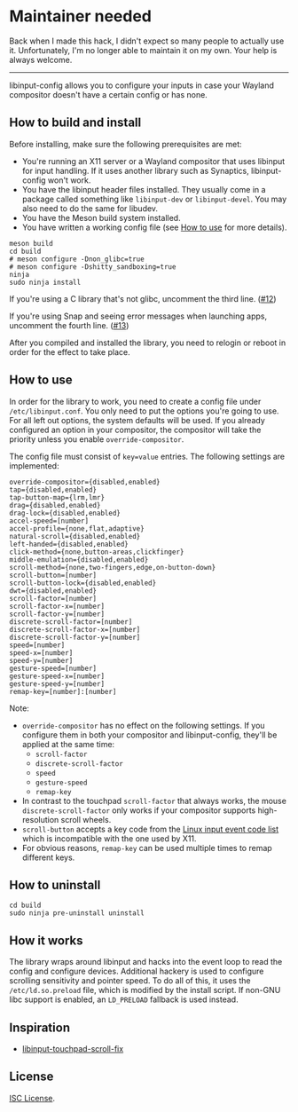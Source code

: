 # Maintainer needed

Back when I made this hack, I didn't expect so many people to actually
use it. Unfortunately, I'm no longer able to maintain it on my own.
Your help is always welcome.

---

libinput-config allows you to configure your inputs in case your
Wayland compositor doesn't have a certain config or has none.

## How to build and install

Before installing, make sure the following prerequisites are met:

* You're running an X11 server or a Wayland compositor that uses
  libinput for input handling. If it uses another library such as
  Synaptics, libinput-config won't work.
* You have the libinput header files installed. They usually come in a
  package called something like `libinput-dev` or `libinput-devel`.
  You may also need to do the same for libudev.
* You have the Meson build system installed.
* You have written a working config file (see [How to use] for more
  details).

[How to use]: #how-to-use

```
meson build
cd build
# meson configure -Dnon_glibc=true
# meson configure -Dshitty_sandboxing=true
ninja
sudo ninja install
```

If you're using a C library that's not glibc, uncomment the third
line. ([#12])

If you're using Snap and seeing error messages when launching apps,
uncomment the fourth line. ([#13])

After you compiled and installed the library, you need to relogin or
reboot in order for the effect to take place.

[#12]: https://gitlab.com/warningnonpotablewater/libinput-config/-/issues/12
[#13]: https://gitlab.com/warningnonpotablewater/libinput-config/-/issues/13

## How to use

In order for the library to work, you need to create a config file
under `/etc/libinput.conf`. You only need to put the options you're
going to use. For all left out options, the system defaults will be
used. If you already configured an option in your compositor, the
compositor will take the priority unless you enable
`override-compositor`.

The config file must consist of `key=value` entries. The following
settings are implemented:

```
override-compositor={disabled,enabled}
tap={disabled,enabled}
tap-button-map={lrm,lmr}
drag={disabled,enabled}
drag-lock={disabled,enabled}
accel-speed=[number]
accel-profile={none,flat,adaptive}
natural-scroll={disabled,enabled}
left-handed={disabled,enabled}
click-method={none,button-areas,clickfinger}
middle-emulation={disabled,enabled}
scroll-method={none,two-fingers,edge,on-button-down}
scroll-button=[number]
scroll-button-lock={disabled,enabled}
dwt={disabled,enabled}
scroll-factor=[number]
scroll-factor-x=[number]
scroll-factor-y=[number]
discrete-scroll-factor=[number]
discrete-scroll-factor-x=[number]
discrete-scroll-factor-y=[number]
speed=[number]
speed-x=[number]
speed-y=[number]
gesture-speed=[number]
gesture-speed-x=[number]
gesture-speed-y=[number]
remap-key=[number]:[number]
```

Note:

* `override-compositor` has no effect on the following settings. If
  you configure them in both your compositor and libinput-config,
  they'll be applied at the same time:
    * `scroll-factor`
    * `discrete-scroll-factor`
    * `speed`
    * `gesture-speed`
    * `remap-key`
* In contrast to the touchpad `scroll-factor` that always works, the
  mouse `discrete-scroll-factor` only works if your compositor
  supports high-resolution scroll wheels.
* `scroll-button` accepts a key code from the [Linux input event code
  list] which is incompatible with the one used by X11.
* For obvious reasons, `remap-key` can be used multiple times to remap
  different keys.

[Linux input event code list]: https://github.com/torvalds/linux/blob/bb7c241fae6228e89c0286ffd6f249b3b0dea225/include/uapi/linux/input-event-codes.h#L355

## How to uninstall

```
cd build
sudo ninja pre-uninstall uninstall
```

## How it works

The library wraps around libinput and hacks into the event loop to
read the config and configure devices. Additional hackery is used to
configure scrolling sensitivity and pointer speed. To do all of this,
it uses the `/etc/ld.so.preload` file, which is modified by the
install script. If non-GNU libc support is enabled, an `LD_PRELOAD`
fallback is used instead.

## Inspiration

* [libinput-touchpad-scroll-fix](https://gitlab.com/warningnonpotablewater/libinput-touchpad-scroll-fix)

## License

[ISC License](LICENSE).
